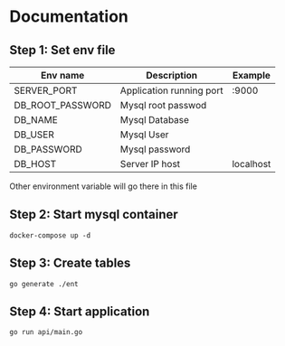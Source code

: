 # Documentation

## Step 1: Set env file
|Env name| Description|Example|
|---|---|---|
|SERVER_PORT|Application running port|:9000|
|DB_ROOT_PASSWORD| Mysql root passwod||
|DB_NAME| Mysql Database||
|DB_USER| Mysql User||
|DB_PASSWORD| Mysql password||
|DB_HOST| Server IP host |localhost|

Other environment variable will go there in this file


## Step 2: Start mysql container

``` text
docker-compose up -d
```

## Step 3: Create tables
``` text
go generate ./ent
```

## Step 4: Start application
```text
go run api/main.go
```
